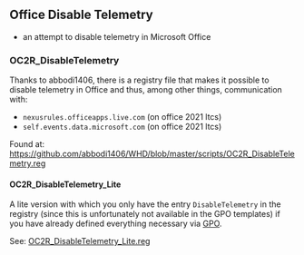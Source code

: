 ## Office Disable Telemetry
- an attempt to disable telemetry in Microsoft Office

### OC2R_DisableTelemetry

Thanks to abbodi1406, there is a registry file that makes it possible to disable telemetry in Office and thus, among other things, communication with:
- `nexusrules.officeapps.live.com` (on office 2021 ltcs)
- `self.events.data.microsoft.com` (on office 2021 ltcs)

Found at: https://github.com/abbodi1406/WHD/blob/master/scripts/OC2R_DisableTelemetry.reg

#### OC2R_DisableTelemetry_Lite

A lite version with which you only have the entry `DisableTelemetry` in the registry (since this is unfortunately not available in the GPO templates) if you have already defined everything necessary via [GPO](https://www.microsoft.com/en-us/download/details.aspx?id=49030).

See: [OC2R_DisableTelemetry_Lite.reg](./OC2R_DisableTelemetry_Lite.reg)

